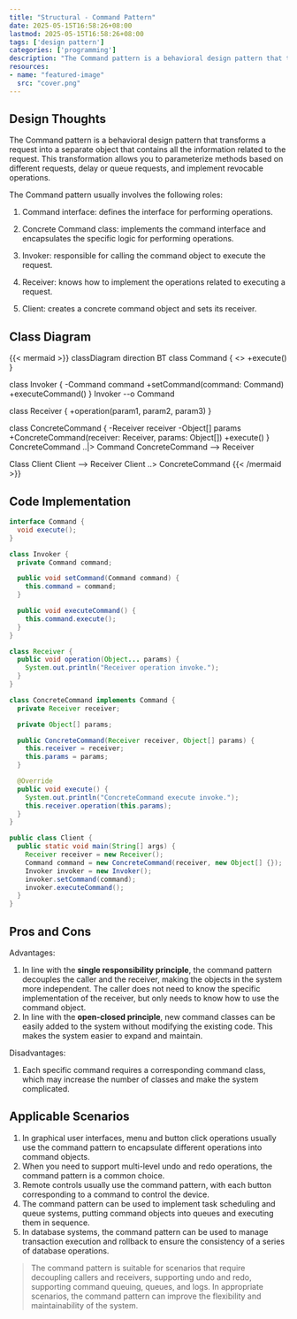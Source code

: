 ```yaml
---
title: "Structural - Command Pattern"
date: 2025-05-15T16:58:26+08:00
lastmod: 2025-05-15T16:58:26+08:00
tags: ['design pattern']
categories: ['programming']
description: "The Command pattern is a behavioral design pattern that transforms a request into a separate object that contains all the information related to the request. This transformation allows you to parameterize methods according to different requests, delay request execution or put it in a queue, and implement revocable operations."
resources:
- name: "featured-image"
  src: "cover.png"
---
```

<!--more-->
## Design Thoughts
The Command pattern is a behavioral design pattern that transforms a request into a separate object that contains all the information related to the request. This transformation allows you to parameterize methods based on different requests, delay or queue requests, and implement revocable operations.

The Command pattern usually involves the following roles:

1. Command interface: defines the interface for performing operations.

2. Concrete Command class: implements the command interface and encapsulates the specific logic for performing operations.

3. Invoker: responsible for calling the command object to execute the request.

4. Receiver: knows how to implement the operations related to executing a request.

5. Client: creates a concrete command object and sets its receiver.

## Class Diagram
{{< mermaid >}}
classDiagram
  direction BT
  class Command {
    <<interface>>
    +execute()
  }

  class Invoker {
    -Command command
    +setCommand(command: Command)
    +executeCommand()
  }
  Invoker --o Command

  class Receiver {
    +operation(param1, param2, param3)
  }

  class ConcreteCommand {
    -Receiver receiver
    -Object[] params
    +ConcreteCommand(receiver: Receiver, params: Object[])
    +execute()
  }
  ConcreteCommand ..|> Command
  ConcreteCommand --> Receiver

  Class Client
  Client --> Receiver
  Client ..> ConcreteCommand
{{< /mermaid >}}

## Code Implementation
```java
interface Command {
  void execute();
}

class Invoker {
  private Command command;

  public void setCommand(Command command) {
    this.command = command;
  }

  public void executeCommand() {
    this.command.execute();
  }
}

class Receiver {
  public void operation(Object... params) {
    System.out.println("Receiver operation invoke.");
  }
}

class ConcreteCommand implements Command {
  private Receiver receiver;

  private Object[] params;

  public ConcreteCommand(Receiver receiver, Object[] params) {
    this.receiver = receiver;
    this.params = params;
  }

  @Override
  public void execute() {
    System.out.println("ConcreteCommand execute invoke.");
    this.receiver.operation(this.params);
  }
}

public class Client {
  public static void main(String[] args) {
    Receiver receiver = new Receiver();
    Command command = new ConcreteCommand(receiver, new Object[] {});
    Invoker invoker = new Invoker();
    invoker.setCommand(command);
    invoker.executeCommand();
  }
}
```

## Pros and Cons
Advantages:
1. In line with the **single responsibility principle**, the command pattern decouples the caller and the receiver, making the objects in the system more independent. The caller does not need to know the specific implementation of the receiver, but only needs to know how to use the command object.
2. In line with the **open-closed principle**, new command classes can be easily added to the system without modifying the existing code. This makes the system easier to expand and maintain.

Disadvantages:
1. Each specific command requires a corresponding command class, which may increase the number of classes and make the system complicated.

## Applicable Scenarios
1. In graphical user interfaces, menu and button click operations usually use the command pattern to encapsulate different operations into command objects.
2. When you need to support multi-level undo and redo operations, the command pattern is a common choice.
3. Remote controls usually use the command pattern, with each button corresponding to a command to control the device.
4. The command pattern can be used to implement task scheduling and queue systems, putting command objects into queues and executing them in sequence.
5. In database systems, the command pattern can be used to manage transaction execution and rollback to ensure the consistency of a series of database operations.

> The command pattern is suitable for scenarios that require decoupling callers and receivers, supporting undo and redo, supporting command queuing, queues, and logs.
> In appropriate scenarios, the command pattern can improve the flexibility and maintainability of the system.